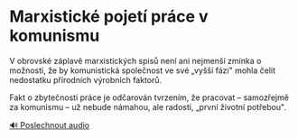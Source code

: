 # Marxistické pojetí práce v komunismu

<speak>
<prosody rate="95%" volume="medium">
<emphasis level="strong">V obrovské záplavě marxistických spisů není ani nejmenší zmínka o možnosti, že by komunistická společnost ve své „vyšší fázi" mohla čelit nedostatku přírodních výrobních faktorů.</emphasis>

<break time="300ms"/>

<emphasis level="moderate">Fakt o zbytečnosti práce je odčarován tvrzením,</emphasis> <break time="200ms"/> <emphasis level="strong">že pracovat – samozřejmě za komunismu – už nebude námahou, ale radostí, „první životní potřebou".</emphasis>
</prosody>
</speak>

[🔊 Poslechnout audio](/data/7-paragraphs/audio/chapter_47/para_002-V-obrovsk-zplav-marxistickch-spis-nen-ani-ne.mp3) 